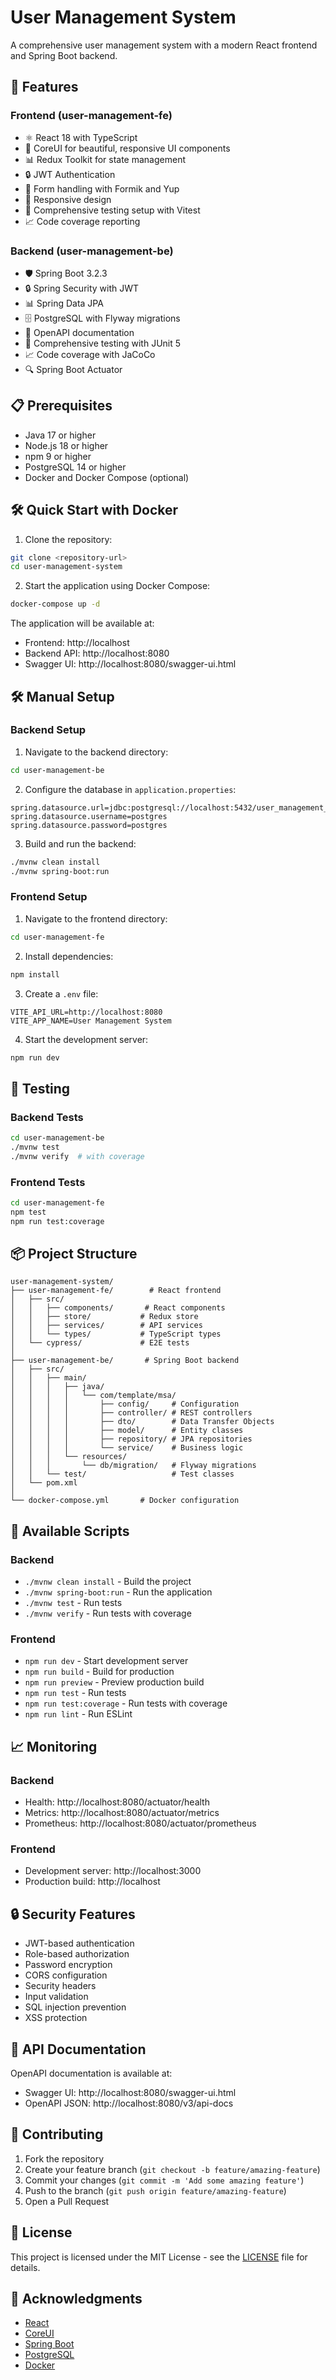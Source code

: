 # User Management System

A comprehensive user management system with a modern React frontend and Spring Boot backend.

## 🚀 Features

### Frontend (user-management-fe)
- ⚛️ React 18 with TypeScript
- 🎨 CoreUI for beautiful, responsive UI components
- 📊 Redux Toolkit for state management
- 🔒 JWT Authentication
- 📝 Form handling with Formik and Yup
- 📱 Responsive design
- 🧪 Comprehensive testing setup with Vitest
- 📈 Code coverage reporting

### Backend (user-management-be)
- 🛡️ Spring Boot 3.2.3
- 🔒 Spring Security with JWT
- 📊 Spring Data JPA
- 🗄️ PostgreSQL with Flyway migrations
- 📝 OpenAPI documentation
- 🧪 Comprehensive testing with JUnit 5
- 📈 Code coverage with JaCoCo
- 🔍 Spring Boot Actuator

## 📋 Prerequisites

- Java 17 or higher
- Node.js 18 or higher
- npm 9 or higher
- PostgreSQL 14 or higher
- Docker and Docker Compose (optional)

## 🛠️ Quick Start with Docker

1. Clone the repository:
```bash
git clone <repository-url>
cd user-management-system
```

2. Start the application using Docker Compose:
```bash
docker-compose up -d
```

The application will be available at:
- Frontend: http://localhost
- Backend API: http://localhost:8080
- Swagger UI: http://localhost:8080/swagger-ui.html

## 🛠️ Manual Setup

### Backend Setup

1. Navigate to the backend directory:
```bash
cd user-management-be
```

2. Configure the database in `application.properties`:
```properties
spring.datasource.url=jdbc:postgresql://localhost:5432/user_management_system
spring.datasource.username=postgres
spring.datasource.password=postgres
```

3. Build and run the backend:
```bash
./mvnw clean install
./mvnw spring-boot:run
```

### Frontend Setup

1. Navigate to the frontend directory:
```bash
cd user-management-fe
```

2. Install dependencies:
```bash
npm install
```

3. Create a `.env` file:
```env
VITE_API_URL=http://localhost:8080
VITE_APP_NAME=User Management System
```

4. Start the development server:
```bash
npm run dev
```

## 🧪 Testing

### Backend Tests
```bash
cd user-management-be
./mvnw test
./mvnw verify  # with coverage
```

### Frontend Tests
```bash
cd user-management-fe
npm test
npm run test:coverage
```

## 📦 Project Structure

```
user-management-system/
├── user-management-fe/        # React frontend
│   ├── src/
│   │   ├── components/       # React components
│   │   ├── store/           # Redux store
│   │   ├── services/        # API services
│   │   └── types/           # TypeScript types
│   └── cypress/             # E2E tests
│
├── user-management-be/       # Spring Boot backend
│   ├── src/
│   │   ├── main/
│   │   │   ├── java/
│   │   │   │   └── com/template/msa/
│   │   │   │       ├── config/     # Configuration
│   │   │   │       ├── controller/ # REST controllers
│   │   │   │       ├── dto/        # Data Transfer Objects
│   │   │   │       ├── model/      # Entity classes
│   │   │   │       ├── repository/ # JPA repositories
│   │   │   │       └── service/    # Business logic
│   │   │   └── resources/
│   │   │       └── db/migration/   # Flyway migrations
│   │   └── test/                   # Test classes
│   └── pom.xml
│
└── docker-compose.yml       # Docker configuration
```

## 🔧 Available Scripts

### Backend
- `./mvnw clean install` - Build the project
- `./mvnw spring-boot:run` - Run the application
- `./mvnw test` - Run tests
- `./mvnw verify` - Run tests with coverage

### Frontend
- `npm run dev` - Start development server
- `npm run build` - Build for production
- `npm run preview` - Preview production build
- `npm run test` - Run tests
- `npm run test:coverage` - Run tests with coverage
- `npm run lint` - Run ESLint

## 📈 Monitoring

### Backend
- Health: http://localhost:8080/actuator/health
- Metrics: http://localhost:8080/actuator/metrics
- Prometheus: http://localhost:8080/actuator/prometheus

### Frontend
- Development server: http://localhost:3000
- Production build: http://localhost

## 🔒 Security Features

- JWT-based authentication
- Role-based authorization
- Password encryption
- CORS configuration
- Security headers
- Input validation
- SQL injection prevention
- XSS protection

## 📝 API Documentation

OpenAPI documentation is available at:
- Swagger UI: http://localhost:8080/swagger-ui.html
- OpenAPI JSON: http://localhost:8080/v3/api-docs

## 🤝 Contributing

1. Fork the repository
2. Create your feature branch (`git checkout -b feature/amazing-feature`)
3. Commit your changes (`git commit -m 'Add some amazing feature'`)
4. Push to the branch (`git push origin feature/amazing-feature`)
5. Open a Pull Request

## 📝 License

This project is licensed under the MIT License - see the [LICENSE](LICENSE) file for details.

## 🙏 Acknowledgments

- [React](https://reactjs.org/)
- [CoreUI](https://coreui.io/)
- [Spring Boot](https://spring.io/projects/spring-boot)
- [PostgreSQL](https://www.postgresql.org/)
- [Docker](https://www.docker.com/) 